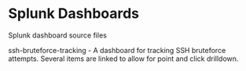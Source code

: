 # Splunk Dashboards
Splunk dashboard source files

ssh-bruteforce-tracking - A dashboard for tracking SSH bruteforce attempts.  Several items are linked to allow for point and click drilldown.
